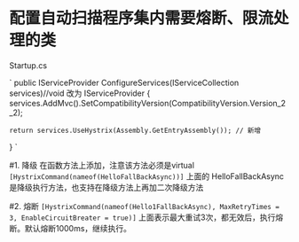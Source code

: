 ﻿
# 配置自动扫描程序集内需要熔断、限流处理的类
Startup.cs 

`
 public IServiceProvider ConfigureServices(IServiceCollection services)//void 改为 IServiceProvider
{
    services.AddMvc().SetCompatibilityVersion(CompatibilityVersion.Version_2_2);

    return services.UseHystrix(Assembly.GetEntryAssembly()); // 新增
}
`

#1. 降级
在函数方法上添加，注意该方法必须是virtual
`
 [HystrixCommand(nameof(HelloFallBackAsync))]
`
上面的 HelloFallBackAsync 是降级执行方法，也支持在降级方法上再加二次降级方法

#2. 熔断
`
 [HystrixCommand(nameof(Hello1FallBackAsync), MaxRetryTimes = 3, EnableCircuitBreater = true)]
`
上面表示最大重试3次，都无效后，执行熔断。默认熔断1000ms，继续执行。